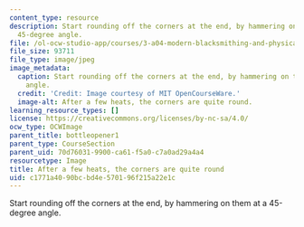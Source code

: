 ```yaml
---
content_type: resource
description: Start rounding off the corners at the end, by hammering on them at a
  45-degree angle.
file: /ol-ocw-studio-app/courses/3-a04-modern-blacksmithing-and-physical-metallurgy-fall-2008/c1771a4090bcbd4e570196f215a22e1c_054.jpg
file_size: 93711
file_type: image/jpeg
image_metadata:
  caption: Start rounding off the corners at the end, by hammering on them at a 45-degree
    angle.
  credit: 'Credit: Image courtesy of MIT OpenCourseWare.'
  image-alt: After a few heats, the corners are quite round.
learning_resource_types: []
license: https://creativecommons.org/licenses/by-nc-sa/4.0/
ocw_type: OCWImage
parent_title: bottleopener1
parent_type: CourseSection
parent_uid: 70d76031-9900-ca61-f5a0-c7a0ad29a4a4
resourcetype: Image
title: After a few heats, the corners are quite round
uid: c1771a40-90bc-bd4e-5701-96f215a22e1c
---
```

Start rounding off the corners at the end, by hammering on them at a 45-degree angle.